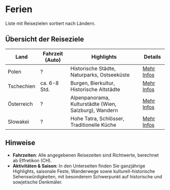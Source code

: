 # Ferien
Liste mit Reisezielen sortiert nach Ländern.

## Übersicht der Reiseziele

| Land        | Fahrzeit (Auto) | Highlights                               | Details                       |
|-------------|-----------------|-------------------------------------------|--------------------------------|
| Polen       | ?  | Historische Städte, Naturparks, Ostseeküste | [Mehr Infos](Europa/Polen/PL.md) |
| Tschechien  | ca. 6-8 Std.    | Burgen, Bierkultur, Historische Altstädte | [Mehr Infos](Europa/Tschechien/CZ.md) |
| Österreich  | ?    | Alpenpanorama, Kulturstädte (Wien, Salzburg), Wandern | [Mehr Infos](Europa/Österreich/AT.md) |
| Slowakei    | ?    | Hohe Tatra, Schlösser, Traditionelle Küche  | [Mehr Infos](Europa/Slowakei/SK.md) |

## Hinweise

- **Fahrzeiten**: Alle angegebenen Reisezeiten sind Richtwerte, berechnet ab Effretikon (CH).
- **Aktivitäten & Saison**: In den Unterseiten finden Sie ganzjährige Highlights, saisonale Feste, Wanderwege sowie kulturell-historische Sehenswürdigkeiten, mit besonderem Schwerpunkt auf historische und sowjetische Denkmäler.

